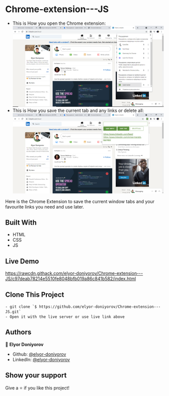 # Chrome-extension---JS

- This is How you open the Chrome extension:
![screenshot](images/screenshot1.png)
- This is How you save the current tab and any links or delete all:
![screenshot](images/screenshot2.png)


Here is the Chrome Extension to save the current window tabs and your favourite links you need and use later.

## Built With

- HTML
- CSS
- JS

## Live Demo

https://rawcdn.githack.com/elyor-doniyorov/Chrome-extension---JS/c97deab78214e5510fe8048bfb019a86c841b582/index.html

## Clone This Project
```
- git clone `$ https://github.com/elyor-doniyorov/Chrome-extension---JS.git`
- Open it with the live server or use live link above
```

## Authors

👤 **Elyor Doniyorov**

- Github: [@elyor-doniyorov](https://github.com/elyor-doniyorov)
- LinkedIn: [@elyor-doniyorov](www.linkedin.com/in/elyor-doniyorov)

## Show your support

Give a ⭐️ if you like this project!